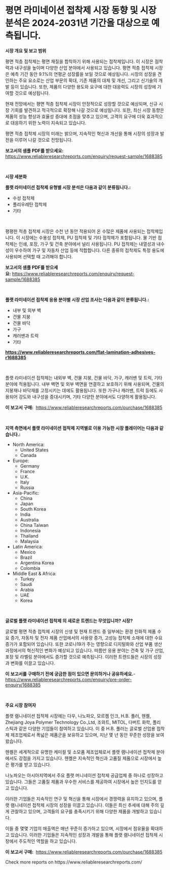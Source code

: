 <p><h1>평면 라미네이션 접착제 시장 동향 및 시장 분석은 2024-2031년 기간을 대상으로 예측됩니다.</h1></p><p><strong>시장 개요 및 보고 범위</strong></p>
<p><p>평면 적층 접착제는 평면 재질을 합착하기 위해 사용되는 접착제입니다. 이 시장은 점착력과 내구성을 높이며 다양한 산업 분야에서 사용되고 있습니다. 평면 적층 접착제 시장은 예측 기간 동안 9.1%의 연평균 성장률을 보일 것으로 예상됩니다. 시장의 성장을 견인하는 주요 요소로는 산업 부문의 확대, 기존 제품의 대체 및 개선, 그리고 신기술의 개발 등이 있습니다. 또한, 제품의 다양한 용도와 요구에 대한 대응력도 시장의 성장에 기여할 것으로 예상됩니다.</p><p>현재 전망에서는 평면 적층 접착제 시장이 안정적으로 성장할 것으로 예상되며, 신규 시장 기회를 발견하고 적극적으로 확장해 나갈 것으로 예상됩니다. 또한, 최신 시장 동향은 제품의 성능 향상과 효율성 증대에 초점을 맞추고 있으며, 고객의 요구에 더욱 효과적으로 대응하기 위한 노력이 지속되고 있습니다.</p><p>평면 적층 접착제 시장의 미래는 밝으며, 지속적인 혁신과 개선을 통해 시장의 성장과 발전을 이루어 나갈 것으로 전망됩니다.</p></p>
<p><strong>보고서의 샘플 PDF를 받으세요:</strong> <a href="https://www.reliableresearchreports.com/enquiry/request-sample/1688385">https://www.reliableresearchreports.com/enquiry/request-sample/1688385</a></p>
<p>&nbsp;</p>
<p><strong>시장 세분화</strong></p>
<p><strong>플랫 라미네이션 접착제 유형별 시장 분석은 다음과 같이 분류됩니다.:</strong></p>
<p><ul><li>수성 접착제</li><li>폴리우레탄 접착제</li><li>기타</li></ul></p>
<p>&nbsp;</p>
<p><p>평평한 적층 접착제 시장은 수천 년 동안 적용되어 온 수많은 제품에 사용되는 접착제입니다. 이 시장에는 수용성 접착제, PU 접착제 및 기타 접착제가 포함됩니다. 물 기반 접착제는 인쇄, 포장, 가구 및 건축 분야에서 널리 사용됩니다. PU 접착제는 내열성과 내수성이 우수하여 가구 및 자동차 산업 등에 적합합니다. 다른 종류의 접착제도 특정 용도에 사용되며 선택할 때 고려해야 합니다.</p></p>
<p><strong>보고서의 샘플 PDF를 받으세요:</strong>&nbsp;<a href="https://www.reliableresearchreports.com/enquiry/request-sample/1688385">https://www.reliableresearchreports.com/enquiry/request-sample/1688385</a></p>
<p>&nbsp;</p>
<p><strong> 플랫 라미네이션 접착제 응용 분야별 시장 산업 조사는 다음과 같이 분류됩니다.:</strong></p>
<p><ul><li>내부 및 외부 벽</li><li>건물 지붕</li><li>건물 바닥</li><li>가구</li><li>캐러밴과 트럭</li><li>기타</li></ul></p>
<p><strong><a href="https://www.reliableresearchreports.com/flat-lamination-adhesives-r1688385">https://www.reliableresearchreports.com/flat-lamination-adhesives-r1688385</a></strong></p>
<p>&nbsp;</p>
<p><p>플랫 라미네이션 접착제는 내외부 벽, 건물 지붕, 건물 바닥, 가구, 캐러밴 및 트럭, 기타 분야에 적용됩니다. 내부 벽면 및 외부 벽면을 연결하고 보호하기 위해 사용되며, 건물의 지붕재나 바닥재를 고정시키는 데에도 활용됩니다. 또한 가구나 캐러밴, 트럭 등에도 사용되어 강도와 내구성을 증대시키며, 기타 다양한 분야에서도 다양하게 활용됩니다.</p></p>
<p><strong>이 보고서 구매:</strong>&nbsp; <a href="https://www.reliableresearchreports.com/purchase/1688385">https://www.reliableresearchreports.com/purchase/1688385</a></p>
<p>&nbsp;</p>
<p><strong>지역 측면에서 플랫 라미네이션 접착제 지역별로 이용 가능한 시장 플레이어는 다음과 같습니다.:</strong></p>
<p><ul>
    <li>
        North America:
        <ul>
            <li>United States</li>
            <li>Canada</li>
        </ul>
    </li>
    <li>
        Europe:
        <ul>
            <li>Germany</li>
            <li>France</li>
            <li>U.K.</li>
            <li>Italy</li>
            <li>Russia</li>
        </ul>
    </li>
    <li>
        Asia-Pacific:
        <ul>
            <li>China</li>
            <li>Japan</li>
            <li>South Korea</li>
            <li>India</li>
            <li>Australia</li>
            <li>China Taiwan</li>
            <li>Indonesia</li>
            <li>Thailand</li>
            <li>Malaysia</li>
        </ul>
    </li>
    <li>
        Latin America:
        <ul>
            <li>Mexico</li>
            <li>Brazil</li>
            <li>Argentina Korea</li>
            <li>Colombia</li>
        </ul>
    </li>
    <li>
        Middle East & Africa:
        <ul>
            <li>Turkey</li>
            <li>Saudi</li>
            <li>Arabia</li>
            <li>UAE</li>
            <li>Korea</li>
        </ul>
    </li>
    </ul></p>
<p>&nbsp;</p>
<p><strong>글로벌 플랫 라미네이션 접착제 의 새로운 트렌드는 무엇입니까? 시장?</strong></p>
<p><p>글로벌 평면 적층 접착제 시장의 신생 및 현재 트렌드 중 일부에는 환경 친화적 제품 수요 증가, 자동차 및 전자 제품 산업에서의 사용량 증가, 고성능 접착제 소재에 대한 수요 증가가 포함되어 있습니다. 또한 코로나19가 주는 영향으로 디지털화와 산업 부품 생산과정에서의 혁신적인 변화가 예상되고 있습니다. 떠름만 응용 분야는 건축 및 가구 산업, 포장 및 라벨링 분야에서도 증가할 것으로 예측됩니다. 이러한 트렌드들은 시장의 성장과 변화를 이끌고 있습니다.</p></p>
<p><strong>이 보고서를 구매하기 전에 궁금한 점이 있으면 문의하거나 공유하세요.</strong>- <a href="https://www.reliableresearchreports.com/enquiry/pre-order-enquiry/1688385">https://www.reliableresearchreports.com/enquiry/pre-order-enquiry/1688385</a></p>
<p>&nbsp;</p>
<p><strong>주요 시장 참여자</strong></p>
<p><p>플랫 램니네이션 접착제 시장에는 다우, 나노파오, 모르켐 인크, H.B. 풀러, 헨켈, Zhejiang Joya Polymer Technology Co.,Ltd, 조와트, MITOL, 다버트 화학, 폴리스틱과 같은 다양한 기업들이 참여하고 있습니다. 이 중 H.B. 풀러는 글로벌 산업용 접착제 제조업체로서 폭넓은 제품군을 보유하고 있으며, 지난 몇 년 동안 꾸준한 성장을 보여왔습니다. </p><p>헨켈은 세계적으로 유명한 케미컬 및 소모품 제조업체로서 플랫 램니네이션 접착제 분야에서도 강점을 가지고 있습니다. 헨켈은 지속적인 혁신과 고품질 제품으로 시장에서 높은 평가를 받고 있습니다.</p><p>나노파오는 아시아지역에서 주요 플랫 머니네이션 접착제 공급업체 중 하나로 성장하고 있습니다. 그들은 고품질 제품과 우수한 서비스를 제공하여 시장에서 높은 인지도를 얻고 있습니다.</p><p>이러한 기업들은 지속적인 연구 및 혁신을 통해 시장에서 경쟁력을 유지하고 있으며, 플랫 램니네이션 접착제 시장의 성장을 이끌고 있습니다. 이들은 최신 추세에 대해 주의 깊게 관찰하고 있으며, 고객들의 요구를 충족시키기 위해 다양한 제품을 개발하고 있습니다.</p><p>이들 중 몇몇 기업의 매출액은 매년 꾸준히 증가하고 있으며, 시장에서 점유율을 확대하고 있습니다. 이러한 기업들은 지속적인 성장과 개발을 통해 플랫 램니네이션 접착제 시장에서 주도적인 역할을 하고 있습니다.</p></p>
<p><strong>이 보고서 구매:</strong>&nbsp;&nbsp;<a href="https://www.reliableresearchreports.com/purchase/1688385">https://www.reliableresearchreports.com/purchase/1688385</a></p>
<p>Check more reports on https://www.reliableresearchreports.com/</p>